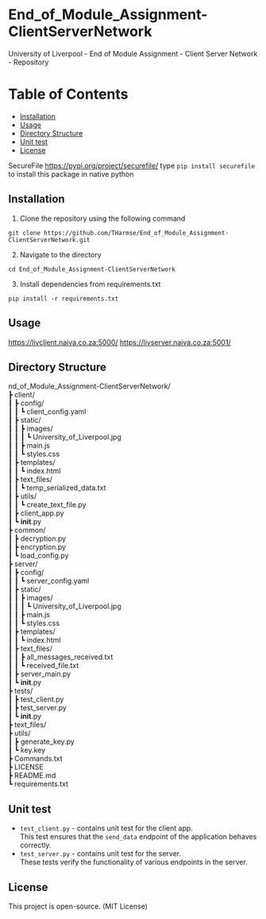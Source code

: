 # End_of_Module_Assignment-ClientServerNetwork
University of Liverpool - End of Module Assignment - Client Server Network - Repository

# Table of Contents
- [Installation](#installation)
- [Usage](#usage)
- [Directory Structure](#directory-structure)
- [Unit test](#unit-test)
- [License](#license)

SecureFile
https://pypi.org/project/securefile/
type `pip install securefile` to install this package in native python  
## Installation

1. Clone the repository using the following command  
```
git clone https://github.com/THarmse/End_of_Module_Assignment-ClientServerNetwork.git
```     
2. Navigate to the directory
```
cd End_of_Module_Assignment-ClientServerNetwork  
```  
3. Install dependencies from requirements.txt
```
pip install -r requirements.txt
```   

## Usage

https://livclient.naiva.co.za:5000/
https://livserver.naiva.co.za:5001/

## Directory Structure

nd_of_Module_Assignment-ClientServerNetwork/  
┣ client/  
┃ ┣ config/  
┃ ┃ ┗ client_config.yaml  
┃ ┣ static/  
┃ ┃ ┣ images/  
┃ ┃ ┃ ┗ University_of_Liverpool.jpg  
┃ ┃ ┣ main.js  
┃ ┃ ┗ styles.css  
┃ ┣ templates/  
┃ ┃ ┗ index.html  
┃ ┣ text_files/  
┃ ┃ ┗ temp_serialized_data.txt  
┃ ┣ utils/  
┃ ┃ ┗ create_text_file.py  
┃ ┣ client_app.py  
┃ ┗ __init__.py  
┣ common/  
┃ ┣ decryption.py  
┃ ┣ encryption.py  
┃ ┗ load_config.py  
┣ server/  
┃ ┣ config/  
┃ ┃ ┗ server_config.yaml  
┃ ┣ static/  
┃ ┃ ┣ images/  
┃ ┃ ┃ ┗ University_of_Liverpool.jpg  
┃ ┃ ┣ main.js  
┃ ┃ ┗ styles.css  
┃ ┣ templates/  
┃ ┃ ┗ index.html  
┃ ┣ text_files/  
┃ ┃ ┣ all_messages_received.txt  
┃ ┃ ┗ received_file.txt  
┃ ┣ server_main.py  
┃ ┗ __init__.py  
┣ tests/  
┃ ┣ test_client.py  
┃ ┣ test_server.py  
┃ ┗ __init__.py  
┣ text_files/  
┣ utils/  
┃ ┣ generate_key.py  
┃ ┗ key.key  
┣ Commands.txt  
┣ LICENSE  
┣ README.md  
┗ requirements.txt  

## Unit test
- `test_client.py` - contains unit test for the client app.  
  This test ensures that the `send_data` endpoint of the application behaves correctly.
- `test_server.py` - contains unit test for the server.  
  These tests verify the functionality of various endpoints in the server.
  
## License
This project is open-source. (MIT License)

